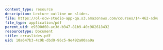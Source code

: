 ```yaml
---
content_type: resource
description: Lecture outline on slides.
file: https://ol-ocw-studio-app-qa.s3.amazonaws.com/courses/14-462-advanced-macroeconomics-ii-spring-2004/10a647b34c9bdbd096c59e492a00aa9a_crraslides.pdf
file_type: application/pdf
parent_uid: e9390d60-ac3d-b347-81b9-40c982618432
resourcetype: Document
title: crraslides.pdf
uid: 10a647b3-4c9b-dbd0-96c5-9e492a00aa9a
---
```

